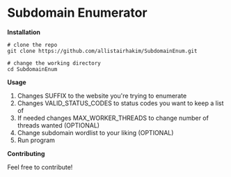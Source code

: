 # Subdomain Enumerator

**Installation**

```
# clone the repo
git clone https://github.com/allistairhakim/SubdomainEnum.git

# change the working directory
cd SubdomainEnum
```

**Usage**

1. Changes SUFFIX to the website you're trying to enumerate
2. Changes VALID_STATUS_CODES to status codes you want to keep a list of
3. If needed changes MAX_WORKER_THREADS to change number of threads wanted (OPTIONAL)
4. Change subdomain wordlist to your liking (OPTIONAL)
5. Run program

**Contributing**

Feel free to contribute!
